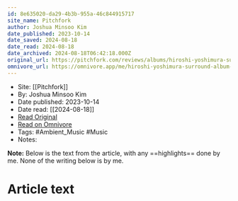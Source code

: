 ```yaml
---
id: 8e635020-da29-4b3b-955a-46c844915717
site_name: Pitchfork
author: Joshua Minsoo Kim
date_published: 2023-10-14
date_saved: 2024-08-18
date_read: 2024-08-18
date_archived: 2024-08-18T06:42:18.000Z
original_url: https://pitchfork.com/reviews/albums/hiroshi-yoshimura-surround/
omnivore_url: https://omnivore.app/me/hiroshi-yoshimura-surround-album-review-pitchfork-191642e49aa
---
```


 - Site: [[Pitchfork]]
 - By: Joshua Minsoo Kim
 - Date published: 2023-10-14
 - Date read: [[2024-08-18]]
 - [Read Original](https://pitchfork.com/reviews/albums/hiroshi-yoshimura-surround/)
 - [Read on Omnivore](https://omnivore.app/me/hiroshi-yoshimura-surround-album-review-pitchfork-191642e49aa)
 - Tags:  #Ambient_Music  #Music 
 - Notes: 

**Note:** Below is the text from the article, with any ==highlights== done by me. None of the writing below is by me.

# Article text

